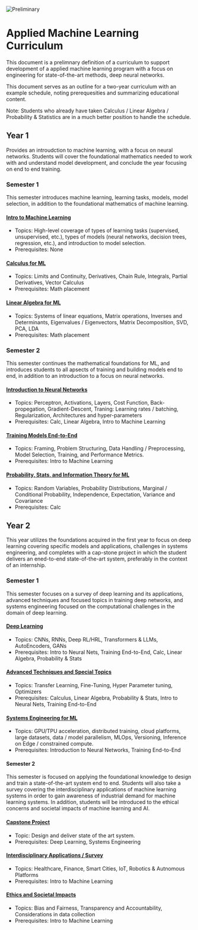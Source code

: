 ![Preliminary](https://img.shields.io/badge/Status-Preliminary-yellow)

# Applied Machine Learning Curriculum
This document is a prelimnary definition of a curriculum to support development of a applied machine learning program with a focus on engineering for state-of-the-art methods, deep neural networks.

This document serves as an outline for a two-year curriculum with an example schedule, noting prerequesities and summarizing educational content.

Note: Students who already have taken Calculus / Linear Algebra / Probability & Statistics are in a much better position to handle the schedule.
## Year 1

Provides an introudction to machine learning, with a focus on neural networks. Students will cover the foundational mathematics needed to work with and understand model development, and conclude the year focusing on end to end training.

### Semester 1

This semester introduces machine learning, learning tasks, models, model selection, in addition to the foundational mathematics of machine learning.

#### [Intro to Machine Learning](./core/foundations/intro.md)
- Topics: High-level coverage of types of learning tasks (supervised, unsupervised, etc.), types of models (neural networks, decision trees, regression, etc.), and introduction to model selection.
- Prerequisites: None
#### [Calculus for ML](./core/maths/calculus.md)
- Topics: Limits and Continuity, Derivatives, Chain Rule, Integrals, Partial Derivatives, Vector Calculus
- Prerequisites: Math placement
#### [Linear Algebra for ML](./core/maths/linear-algebra.md)
- Topics: Systems of linear equations, Matrix operations, Inverses and Determinants, Eigenvalues / Eigenvectors, Matrix Decomposition, SVD, PCA, LDA
- Prerequisites: Math placement

### Semester 2

This semester continues the mathematical foundations for ML, and introduces students to all apsects of training and building models end to end, in addition to an introduction to a focus on neural networks.

#### [Introduction to Neural Networks](./core/foundations/neural-nets.md)
- Topics: Perceptron, Activations, Layers, Cost Function, Back-propegation, Gradient-Descent, Traning: Learning rates / batching, Regularization, Architectures and hyper-parameters
- Prerequisites: Calc, Linear Algebra, Intro to Machine Learning
#### [Training Models End-to-End](./core/foundations/methods.md)
- Topics: Framing, Problem Structuring, Data Handling / Preprocessing, Model Selection, Training, and Performance Metrics.
- Prerequisites: Intro to Machine Learning
#### [Probability, Stats, and Information Theory for ML](./core/maths/statistics.md)
- Topics: Random Variables, Probability Distributions, Marginal / Conditional Probability, Independence, Expectation, Variance and Covariance
- Prerequisites: Calc

## Year 2
This year utilizes the foundations acquired in the first year to focus on deep learning covering specific models and applications, challenges in systems engineering, and completes with a cap-stone project in which the student delivers an ened-to-end state-of-the-art system, preferably in the context of an internship.

### Semester 1
This semester focuses on a survey of deep learning and its applications, advanced techniques and focused topics in training deep networks,  and systems engineering focused on the computational challenges in the domain of deep learning.

#### [Deep Learning](./core/foundations/deep-nets.md)
- Topics: CNNs, RNNs, Deep RL/HRL, Transformers & LLMs, AutoEncoders, GANs
- Prerequisites: Intro to Neural Nets, Training End-to-End, Calc, Linear Algebra, Probability & Stats
#### [Advanced Techniques and Special Topics](./core/foundations/advanced.md)
- Topics: Transfer Learning, Fine-Tuning, Hyper Parameter tuning, Optimizers
- Prerequisites: Calculus, Linear Algebra, Probability & Stats, Intro to Neural Nets, Training End-to-End
#### [Systems Engineering for ML](./core/foundations/systems.md)
- Topics: GPU/TPU acceleration, distributed training, cloud platforms, large datasets, data / model parallelism, MLOps, Versioning, Inference on Edge / constrained compute.
- Prerequisites: Introduction to Neural Networks, Training End-to-End

#### Semester 2
This semester is focused on applying the foundational knowledge to design and train a state-of-the-art system end to end. Students will also take a survey covering the interdisciplinary applications of machine learning systems in order to gain awareness of industrial demand for machine learning systems.  In addition, students will be introduced to the ethical concerns and societal impacts of machine learning and AI.

#### [Capstone Project](./support/captstone.md)
- Topic: Design and deliver state of the art system.
- Prerequisites: Deep Learning, Systems Engineering

#### [Interdisciplinary Applications / Survey](./support/survey.md)
- Topics: Healthcare, Finance, Smart Cities, IoT, Robotics & Autnomous Platforms
- Prerequisites: Intro to Machine Learning

#### [Ethics and Societal Impacts](./support/ethics.md)
- Topics: Bias and Fairness, Transparency and Accountability, Considerations in data collection
- Prerequisites: Intro to Machine Learning

